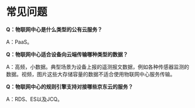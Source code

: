 # 常见问题

**Q：物联网中心是什么类型的公有云服务？**

A：PaaS。


**Q：物联网中心适合设备向云端传输哪种类型的数据？**

A：高频，小数据。典型场景为设备上报的遥测报文数据，例如各种传感器监测的数据。视频，图片这些大存储容量的数据不适合使用物联网中心服务传输。


**Q：物联网中心的规则引擎支持对接哪些京东云的服务？**

A：RDS、ES以及JCQ。


